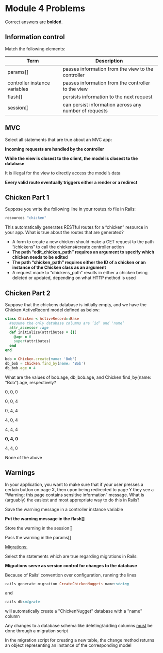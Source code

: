 # **Module 4 Problems**

Correct answers are **bolded**.

## Information control

Match the following elements:

| Term                               | Description                                             |
|------------                        |------------------------------------                     |
| params[]                           | passes information from the view to the controller      |
| controller instance variables      | passes information from the controller to the view      |
| flash[]                            | persists information to the next request                |
| session[]                          | can persist information across any number of requests   |


## MVC

Select all statements that are true about an MVC app:

**Incoming requests are handled by the controller**

**While the view is closest to the client, the model is closest to the database**

It is illegal for the view to directly access the model’s data

**Every valid route eventually triggers either a render or a redirect**

## Chicken Part 1

Suppose you write the following line in your routes.rb file in Rails:

```ruby
resources "chicken"
```

This automatically generates RESTful routes for a “chicken” resource in your app. What is true about the routes that are generated?



* A form to create a new chicken should make a GET request to the path “/chickens” to call the chickens#create controller action
* **The path “edit_chicken_path” requires an argument to specify which chicken needs to be edited**
* **The path “chicken_path” requires either the ID of a chicken or an instance of the Chicken class as an argument**
* A request made to “chickens_path” results in either a chicken being deleted or updated, depending on what HTTP method is used

 

## Chicken Part 2

Suppose that the chickens database is initially empty, and we have the Chicken ActiveRecord model defined as below:

```ruby
class Chicken < ActiveRecord::Base
  #assume the only database columns are ‘id’ and ‘name’
  attr_accessor :age
  def initialize(attributes = {})
    @age = 0
    super(attributes)
  end
end

bob = Chicken.create(name: 'Bob')
db_bob = Chicken.find_by(name: 'Bob')
db_bob.age = 4
```

What are the values of bob.age, db_bob.age, and Chicken.find_by(name: "Bob").age, respectively?

0, 0, 0

0, 0, 4

0, 4, 4

4, 0, 4

4, 4, 4

**0, 4, 0**

4, 4, 0

None of the above

## Warnings

In your application, you want to make sure that if your user presses a certain button on page X, then upon being redirected to page Y they see a “Warning: this page contains sensitive information” message. What is (arguably) the easiest and most appropriate way to do this in Rails?

Save the warning message in a controller instance variable

**Put the warning message in the flash[]**

Store the warning in the session[]

Pass the warning in the params[]

<span style="text-decoration:underline;">Migrations:</span>

Select the statements which are true regarding migrations in Rails:

**Migrations serve as version control for changes to the database**

Because of Rails’ convention over configuration, running the lines 
```ruby
rails generate migration CreateChickenNuggets name:string
```
and 
```ruby
rails db:migrate 
```
will automatically create a "ChickenNugget" database with a "name" column

Any changes to a database schema like deleting/adding columns <span style="text-decoration:underline;">must</span> be done through a migration script

In the migration script for creating a new table, the change method returns an object representing an instance of the corresponding model